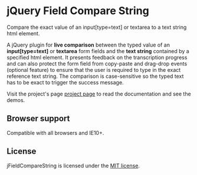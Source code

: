 # jQuery Field Compare String

Compare the exact value of an input[type=text] or textarea to a text string html element.

A jQuery plugin for **live comparison** between the typed value of an **input[type=text]** or **textarea** form fields and the **text string** contained by a specified html element. It presents feedback on the transcription progress and can also protect the form field from copy-paste and drag-drop events (optional feature) to ensure that the user is required to type in the exact reference text string. The comparison is case-sensitive so the typed text has to be exact to trigger the success message.

Visit the project's page [project page](https://lluz.github.io/jquery.jFieldCompareString/) to read the documentation and see the demos.

## Browser support

Compatible with all browsers and IE10+.

## License

jFieldCompareString is licensed under the [MIT license](http://opensource.org/licenses/MIT).